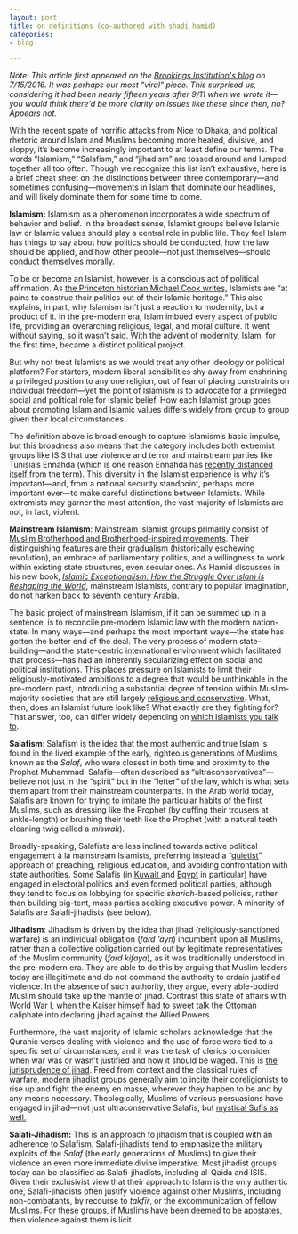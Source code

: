 ```yaml
---
layout: post
title: on definitions (co-authored with shadi hamid)
categories:
- blog

---
```


*Note: This article first appeared on the [Brookings Institution's blog](https://www.brookings.edu/blog/markaz/2016/07/15/islamism-salafism-and-jihadism-a-primer/) on 7/15/2016. It was perhaps our most "viral" piece. This surprised us, considering it had been nearly fifteen years after 9/11 when we wrote it—you would think there'd be more clarity on issues like these since then, no? Appears not.*

With the recent spate of horrific attacks from Nice to Dhaka, and political rhetoric around Islam and Muslims becoming more heated, divisive, and sloppy, it’s become increasingly important to at least define our terms. The words “Islamism,” “Salafism,” and “jihadism” are tossed around and lumped together all too often. Though we recognize this list isn’t exhaustive, here is a brief cheat sheet on the distinctions between three contemporary—and sometimes confusing—movements in Islam that dominate our headlines, and will likely dominate them for some time to come.

**Islamism:** Islamism as a phenomenon incorporates a wide spectrum of behavior and belief. In the broadest sense, Islamist groups believe Islamic law or Islamic values should play a central role in public life. They feel Islam has things to say about how politics should be conducted, how the law should be applied, and how other people—not just themselves—should conduct themselves morally. 

To be or become an Islamist, however, is a conscious act of political affirmation. As [the Princeton historian Michael Cook writes,](https://www.amazon.com/Ancient-Religions-Modern-Politics-Comparative/dp/0691144907) Islamists are “at pains to construe their politics out of their Islamic heritage.” This also explains, in part, why Islamism isn’t just a reaction to modernity, but a product of it. In the pre-modern era, Islam imbued every aspect of public life, providing an overarching religious, legal, and moral culture. It went without saying, so it wasn’t said. With the advent of modernity, Islam, for the first time,  became a distinct political project. 

But why not treat Islamists as we would treat any other ideology or political platform?  For starters, modern liberal sensibilities shy away from enshrining a privileged position to any one religion, out of fear of placing constraints on individual freedom—yet the point of Islamism is to advocate for a privileged social and political role for Islamic belief. How each Islamist group goes about promoting Islam and Islamic values differs widely from group to group given their local circumstances. 

The definition above is broad enough to capture Islamism’s basic impulse, but this broadness also means that the category includes both extremist groups like ISIS that use violence and terror and mainstream parties like Tunisia’s Ennahda (which is one reason Ennahda has [recently distanced itself ](https://www.brookings.edu/research/ennahda-from-within-islamists-or-muslim-democrats-a-conversation/)from the term). This diversity in the Islamist experience is why it’s important—and, from a national security standpoint, perhaps more important ever—to make careful distinctions between Islamists. While extremists may garner the most attention, the vast majority of Islamists are not, in fact, violent. 

**Mainstream Islamism**: Mainstream Islamist groups primarily consist of [Muslim Brotherhood and Brotherhood-inspired movements](https://www.brookings.edu/research/rethinking-political-islam/). Their distinguishing features are their gradualism (historically eschewing revolution), an embrace of parliamentary politics, and a willingness to work within existing state structures, even secular ones. As Hamid discusses in his new book, *[Islamic Exceptionalism: How the Struggle Over Islam is Reshaping the World](https://www.amazon.com/Islamic-Exceptionalism-Struggle-Islam-Reshaping/dp/1250061016?ie=UTF8&keywords=islamic%20exceptionalism&qid=1447698723&ref_=sr_1_1&s=books&sr=1-1)*, mainstream Islamists, contrary to popular imagination, do not harken back to seventh century Arabia.

The basic project of mainstream Islamism, if it can be summed up in a sentence, is to reconcile pre-modern Islamic law with the modern nation-state. In many ways—and perhaps the most important ways—the state has gotten the better end of the deal. The very process of modern state-building—and the state-centric international environment which facilitated that process—has had an inherently secularizing effect on social and political institutions. This places pressure on Islamists to limit their religiously-motivated ambitions to a degree that would be unthinkable in the pre-modern past, introducing a substantial degree of tension within Muslim-majority societies that are still largely [religious and conservative](http://www.pewforum.org/2012/08/09/the-worlds-muslims-unity-and-diversity-executive-summary/). What, then, does an Islamist future look like? What exactly are they fighting for? That answer, too, can differ widely depending on [which Islamists you talk to](https://www.brookings.edu/research/islamists-on-islamism-today/).

**Salafism**: Salafism is the idea that the most authentic and true Islam is found in the lived example of the early, righteous generations of Muslims, known as the *Salaf*, who were closest in both time and proximity to the Prophet Muhammad. Salafis—often described as “ultraconservatives”—believe not just in the “spirit” but in the “letter” of the law, which is what sets them apart from their mainstream counterparts. In the Arab world today, Salafis are known for trying to imitate the particular habits of the first Muslims, such as dressing like the Prophet (by cuffing their trousers at ankle-length) or brushing their teeth like the Prophet (with a natural teeth cleaning twig called a *miswak*). 

Broadly-speaking, Salafists are less inclined towards active political engagement à la mainstream Islamists, preferring instead a “[quietist](https://www.brookings.edu/wp-content/uploads/2016/07/Brookings-Analysis-Paper_Jacob-Olidort-Inside_Final_Web.pdf)” approach of preaching, religious education, and avoiding confrontation with state authorities. Some Salafis (in [Kuwait ](https://www.brookings.edu/wp-content/uploads/2016/07/Kuwait_Freer-FINALE.pdf)and [Egypt](https://www.brookings.edu/research/sheikhs-and-politicians-inside-the-new-egyptian-salafism/) in particular) have engaged in electoral politics and even formed political parties, although they tend to focus on lobbying for specific *shariah*-based policies, rather than building big-tent, mass parties seeking executive power. A minority of Salafis are Salafi-jihadists (see below). 

**Jihadism**: Jihadism is driven by the idea that jihad (religiously-sanctioned warfare) is an individual obligation (*fard ‘ayn*) incumbent upon all Muslims, rather than a collective obligation carried out by legitimate representatives of the Muslim community (*fard kifaya*), as it was traditionally understood in the pre-modern era. They are able to do this by arguing that Muslim leaders today are illegitimate and do not command the authority to ordain justified violence. In the absence of such authority, they argue, every able-bodied Muslim should take up the mantle of jihad. Contrast this state of affairs with World War I, when [the Kaiser himself ](http://www.express.co.uk/news/history/521532/Kaiser-provoked-Islamic-Holy-war-among-Muslims-soliders-World-War-1)had to sweet talk the Ottoman caliphate into declaring jihad against the Allied Powers. 

Furthermore, the vast majority of Islamic scholars acknowledge that the Quranic verses dealing with violence and the use of force were tied to a specific set of circumstances, and it was the task of clerics to consider when war was or wasn’t justified and how it should be waged. This is [the jurisprudence of jihad](http://onlinelibrary.wiley.com/doi/10.1111/j.1478-1913.1999.tb03675.x/abstract). Freed from context and the classical rules of warfare, modern jihadist groups generally aim to incite their coreligionists to rise up and fight the enemy en masse, wherever they happen to be and by any means necessary. Theologically, Muslims of various persuasions have engaged in jihad—not just ultraconservative Salafis, but [mystical Sufis as well.](http://www.jamestown.org/single/?tx_ttnews%5Btt_news%5D=37628#.V4jZR1eNb3E) 

**Salafi-Jihadism:** This is an approach to jihadism that is coupled with an adherence to Salafism. Salafi-jihadists tend to emphasize the military exploits of the *Salaf* (the early generations of Muslims) to give their violence an even more immediate divine imperative. Most jihadist groups today can be classified as Salafi-jihadists, including al-Qaida and ISIS. Given their exclusivist view that their approach to Islam is the only authentic one, Salafi-jihadists often justify violence against other Muslims, including non-combatants, by recourse to *takfīr*, or the excommunication of fellow Muslims. For these groups, if Muslims have been deemed to be apostates, then violence against them is licit.